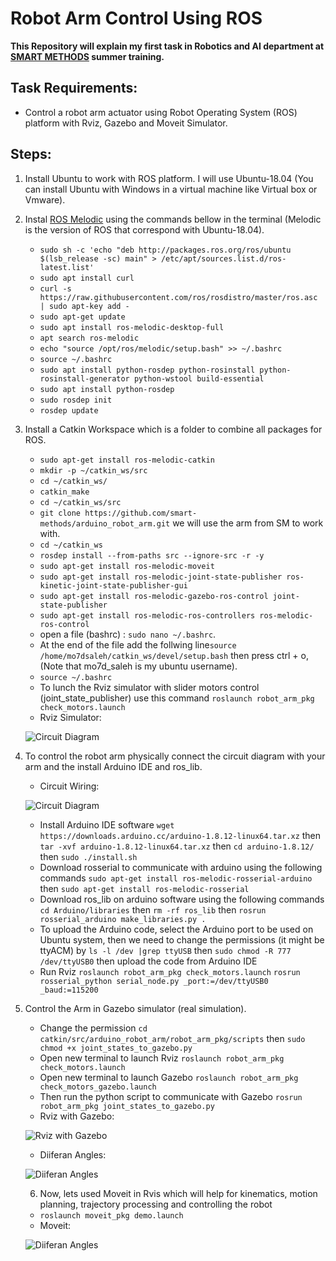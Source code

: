 # Robot Arm Control Using ROS
**This Repository will explain my first task in Robotics and AI department at  [SMART METHODS](https://github.com/smart-methods) summer training.**

## Task Requirements: 
  - Control a robot arm actuator using Robot Operating System (ROS) platform with Rviz, Gazebo and Moveit Simulator.  

## Steps:
  1. Install Ubuntu to work with ROS platform. I will use Ubuntu-18.04 (You can install Ubuntu with Windows in a virtual machine like Virtual box or Vmware).
  2. Instal [ROS Melodic](http://wiki.ros.org/melodic/Installation/Ubuntu) using the commands bellow in the terminal (Melodic is the version of ROS that correspond with Ubuntu-18.04).
     * `sudo sh -c 'echo "deb http://packages.ros.org/ros/ubuntu $(lsb_release -sc) main" > /etc/apt/sources.list.d/ros-latest.list'`
     * `sudo apt install curl` 
     * `curl -s https://raw.githubusercontent.com/ros/rosdistro/master/ros.asc | sudo apt-key add -`
     * `sudo apt-get update`
     * `sudo apt install ros-melodic-desktop-full`
     * `apt search ros-melodic`
     * `echo "source /opt/ros/melodic/setup.bash" >> ~/.bashrc`
     * `source ~/.bashrc`
     * `sudo apt install python-rosdep python-rosinstall python-rosinstall-generator python-wstool build-essential`
     * `sudo apt install python-rosdep`
     * `sudo rosdep init`
     * `rosdep update`
3. Install a Catkin Workspace which is a folder to combine all packages for ROS.
   * `sudo apt-get install ros-melodic-catkin` 
   * `mkdir -p ~/catkin_ws/src`
   * `cd ~/catkin_ws/` 
   * `catkin_make`
   * `cd ~/catkin_ws/src`
   * `git clone https://github.com/smart-methods/arduino_robot_arm.git` we will use the arm from SM to work with.
   * `cd ~/catkin_ws`
   * `rosdep install --from-paths src --ignore-src -r -y`
   * `sudo apt-get install ros-melodic-moveit`
   * `sudo apt-get install ros-melodic-joint-state-publisher ros-kinetic-joint-state-publisher-gui`
   * `sudo apt-get install ros-melodic-gazebo-ros-control joint-state-publisher`
   * `sudo apt-get install ros-melodic-ros-controllers ros-melodic-ros-control`
   * open a file (bashrc) : `sudo nano ~/.bashrc`.
   * At the end of the file add the follwing line`source /home/mo7dsaleh/catkin_ws/devel/setup.bash` then press ctrl + o, (Note that mo7d_saleh is my ubuntu username).
   * `source ~/.bashrc`
   * To lunch the Rviz simulator with slider motors control (joint_state_publisher) use this command `roslaunch robot_arm_pkg check_motors.launch`
   * Rviz Simulator:
   
   ![Circuit Diagram](https://github.com/mo7ammed-saleh/Robot_Arm_Control_in_ROS/blob/main/Simulation%20imgs/Control%20Arn%20in%20Rviz%20.png)
   
4. To control the robot arm physically connect the circuit diagram with your arm and the install Arduino IDE and ros_lib.
   * Circuit Wiring:
   
   ![Circuit Diagram](https://github.com/mo7ammed-saleh/Robot_Arm_Control_in_ROS/blob/main/Simulation%20imgs/circuit.png) 
   
   * Install Arduino IDE software `wget https://downloads.arduino.cc/arduino-1.8.12-linux64.tar.xz` then `tar -xvf arduino-1.8.12-linux64.tar.xz` then `cd arduino-1.8.12/` then `sudo ./install.sh`
   * Download rosserial to communicate with arduino using the following commands `sudo apt-get install ros-melodic-rosserial-arduino` then `sudo apt-get install ros-melodic-rosserial`
   * Download ros_lib on arduino software using the following commands `cd Arduino/libraries` then `rm -rf ros_lib` then `rosrun rosserial_arduino make_libraries.py .`
   * To upload the Arduino code, select the Arduino port to be used on Ubuntu system, then we need to change the permissions (it might be ttyACM) by `ls -l /dev |grep ttyUSB` then `sudo chmod -R 777 /dev/ttyUSB0` then upload the code from Arduino IDE
   * Run Rviz `roslaunch robot_arm_pkg check_motors.launch`  `rosrun rosserial_python serial_node.py _port:=/dev/ttyUSB0 _baud:=115200`
  
5. Control the Arm in Gazebo simulator (real simulation).
    * Change the permission `cd catkin/src/arduino_robot_arm/robot_arm_pkg/scripts` then `sudo chmod +x joint_states_to_gazebo.py`
    * Open new terminal to launch Rviz `roslaunch robot_arm_pkg check_motors.launch`
    * Open new terminal to launch Gazebo `roslaunch robot_arm_pkg check_motors_gazebo.launch`
    * Then run the python script to communicate with Gazebo `rosrun robot_arm_pkg joint_states_to_gazebo.py` 
    * Rviz with Gazebo:
    
     ![Rviz with Gazebo](https://github.com/mo7ammed-saleh/Robot_Arm_Control_in_ROS/blob/main/Simulation%20imgs/Rviz%20with%20Gazebo%20Simulator.png)
     
    * Diiferan Angles:
    
     ![Diiferan Angles](https://github.com/mo7ammed-saleh/Robot_Arm_Control_in_ROS/blob/main/Simulation%20imgs/different%20Angles.png)
    
   6. Now, lets used Moveit in Rvis which will help for kinematics, motion planning, trajectory processing and controlling the robot 
     * `roslaunch moveit_pkg demo.launch`
     * Moveit:

     ![Diiferan Angles](https://github.com/mo7ammed-saleh/Robot_Arm_Control_in_ROS/blob/main/Simulation%20imgs/Moveit.png)
     
     
